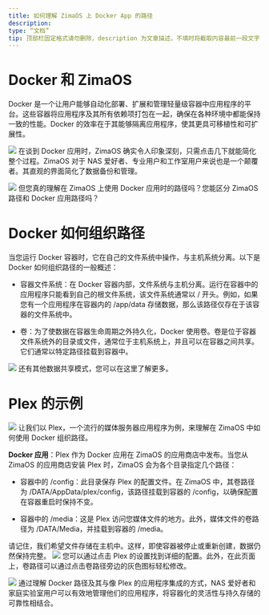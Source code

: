 ```yaml
---
title: 如何理解 ZimaOS 上 Docker App 的路径
description:
type: “文档”
tip: 顶部栏固定格式请勿删除，description 为文章描述，不填时将截取内容最前一段文字
---
```

# Docker 和 ZimaOS
Docker 是一个让用户能够自动化部署、扩展和管理轻量级容器中应用程序的平台。这些容器将应用程序及其所有依赖项打包在一起，确保在各种环境中都能保持一致的性能。Docker 的效率在于其能够隔离应用程序，使其更具可移植性和可扩展性。

![](https://manage.icewhale.io/api/static/docs/1722494286724_image.png)
在谈到 Docker 应用时，ZimaOS 确实令人印象深刻，只需点击几下就能简化整个过程。ZimaOS 对于 NAS 爱好者、专业用户和工作室用户来说也是一个颠覆者。其直观的界面简化了数据备份和管理。

![](https://manage.icewhale.io/api/static/docs/1722494305565_image.png)
但您真的理解在 ZimaOS 上使用 Docker 应用时的路径吗？您能区分 ZimaOS 路径和 Docker 应用路径吗？

# Docker 如何组织路径
当您运行 Docker 容器时，它在自己的文件系统中操作，与主机系统分离。以下是 Docker 如何组织路径的一般概述：

- 容器文件系统：在 Docker 容器内部，文件系统与主机分离。运行在容器中的应用程序只能看到自己的根文件系统，该文件系统通常以 / 开头。例如，如果您有一个应用程序在容器内的 /app/data 存储数据，那么该路径仅存在于该容器的文件系统中。

- 卷：为了使数据在容器生命周期之外持久化，Docker 使用卷。卷是位于容器文件系统外的目录或文件，通常位于主机系统上，并且可以在容器之间共享。它们通常以特定路径挂载到容器中。

![](https://manage.icewhale.io/api/static/docs/1722494354267_image.png)
还有其他数据共享模式，您可以在这里了解更多。

# Plex 的示例
![](https://manage.icewhale.io/api/static/docs/1722494383898_image.png)
让我们以 Plex，一个流行的媒体服务器应用程序为例，来理解在 ZimaOS 中如何使用 Docker 组织路径。

**Docker 应用**：Plex 作为 Docker 应用在 ZimaOS 的应用商店中发布。当您从 ZimaOS 的应用商店安装 Plex 时，ZimaOS 会为各个目录指定几个路径：

- 容器中的 /config：此目录保存 Plex 的配置文件。在 ZimaOS 中，其卷路径为 /DATA/AppData/plex/config，该路径挂载到容器的 /config，以确保配置在容器重启时保持不变。

- 容器中的 /media：这是 Plex 访问您媒体文件的地方。此外，媒体文件的卷路径为 /DATA/Media，并挂载到容器的 /media。

请记住，我们希望文件存储在主机中。这样，即使容器被停止或重新创建，数据仍然保持完整。
![](https://manage.icewhale.io/api/static/docs/1722494441184_image.png)
您可以通过点击 Plex 的设置找到详细的配置。此外，在此页面上，卷路径可以通过点击卷路径旁边的灰色图标轻松修改。

![](https://manage.icewhale.io/api/static/docs/1722494459333_image.png)
通过理解 Docker 路径及其与像 Plex 的应用程序集成的方式，NAS 爱好者和家庭实验室用户可以有效地管理他们的应用程序，将容器化的灵活性与持久存储的可靠性相结合。